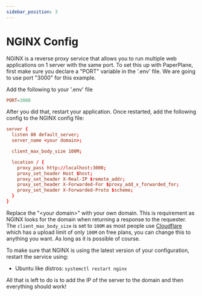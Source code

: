 ```yaml
---
sidebar_position: 3
---
```


# NGINX Config

NGINX is a reverse proxy service that allows you to run multiple web applications on 1 server with the same port.
To set this up with PaperPlane, first make sure you declare a "PORT" variable in the '.env' file. We are going to use port "3000" for this example.

Add the following to your '.env' file

```conf title=".env"
PORT=3000
```

After you did that, restart your application.
Once restarted, add the following config to the NGINX config file:

```conf title="/etc/nginx/sites-enabled/default.conf"
server {
  listen 80 default_server;
  server_name <your domain>;

  client_max_body_size 100M;

  location / {
    proxy_pass http://localhost:3000;
    proxy_set_header Host $host;
    proxy_set_header X-Real-IP $remote_addr;
    proxy_set_header X-Forwarded-For $proxy_add_x_forwarded_for;
    proxy_set_header X-Forwarded-Proto $scheme;
  }
}
```

Replace the "<your domain​>" with your own domain. This is requirement as NGINX looks for the domain when returning a response to the requester.
The `client_max_body_size` is set to `100M` as most people use [Cloudflare](https://dash.cloudflare.com) which has a upload limit of only `100M` on free plans, you can change this to anything you want. As long as it is possible of course.

To make sure that NGINX is using the latest version of your configuration, restart the service using:

- Ubuntu like distros: `systemctl restart nginx`

All that is left to do is to add the IP of the server to the domain and then everything should work!
